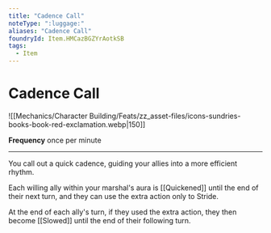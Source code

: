 ```yaml
---
title: "Cadence Call"
noteType: ":luggage:"
aliases: "Cadence Call"
foundryId: Item.HMCazBGZYrAotkSB
tags:
  - Item
---
```


# Cadence Call
![[Mechanics/Character Building/Feats/zz_asset-files/icons-sundries-books-book-red-exclamation.webp|150]]

**Frequency** once per minute

* * *

You call out a quick cadence, guiding your allies into a more efficient rhythm.

Each willing ally within your marshal's aura is [[Quickened]] until the end of their next turn, and they can use the extra action only to Stride.

At the end of each ally's turn, if they used the extra action, they then become [[Slowed]] until the end of their following turn.
